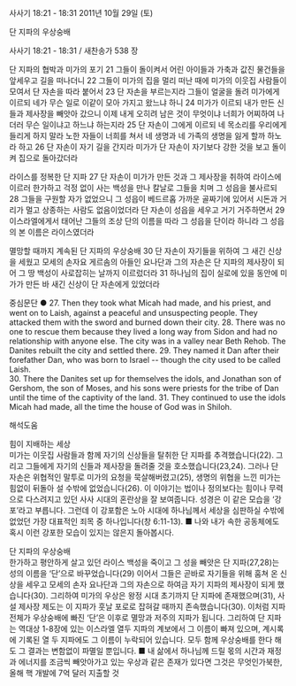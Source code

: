 사사기 18:21 - 18:31 
2011년 10월 29일 (토)

단 지파의 우상숭배



사사기 18:21 - 18:31 / 새찬송가 538 장


단 지파의 협박과 미가의 포기
21 그들이 돌이켜서 어린 아이들과 가축과 값진 물건들을 앞세우고 길을 떠나더니 22 그들이 미가의 집을 멀리 떠난 때에 미가의 이웃집 사람들이 모여서 단 자손을 따라 붙어서 23 단 자손을 부르는지라 그들이 얼굴을 돌려 미가에게 이르되 네가 무슨 일로 이같이 모아 가지고 왔느냐 하니 24 미가가 이르되 내가 만든 신들과 제사장을 빼앗아 갔으니 이제 내게 오히려 남은 것이 무엇이냐 너희가 어찌하여 나더러 무슨 일이냐고 하느냐 하는지라 25 단 자손이 그에게 이르되 네 목소리를 우리에게 들리게 하지 말라 노한 자들이 너희를 쳐서 네 생명과 네 가족의 생명을 잃게 할까 하노라 하고 26 단 자손이 자기 길을 간지라 미가가 단 자손이 자기보다 강한 것을 보고 돌이켜 집으로 돌아갔더라

라이스를 정복한 단 지파
27 단 자손이 미가가 만든 것과 그 제사장을 취하여 라이스에 이르러 한가하고 걱정 없이 사는 백성을 만나 칼날로 그들을 치며 그 성읍을 불사르되 28 그들을 구원할 자가 없었으니 그 성읍이 베드르홉 가까운 골짜기에 있어서 시돈과 거리가 멀고 상종하는 사람도 없음이었더라 단 자손이 성읍을 세우고 거기 거주하면서 29 이스라엘에게서 태어난 그들의 조상 단의 이름을 따라 그 성읍을 단이라 하니라 그 성읍의 본 이름은 라이스였더라

멸망할 때까지 계속된 단 지파의 우상숭배
30 단 자손이 자기들을 위하여 그 새긴 신상을 세웠고 모세의 손자요 게르솜의 아들인 요나단과 그의 자손은 단 지파의 제사장이 되어 그 땅 백성이 사로잡히는 날까지 이르렀더라  31 하나님의 집이 실로에 있을 동안에 미가가 만든 바 새긴 신상이 단 자손에게 있었더라

중심문단 ● 27. Then they took what Micah had made, and his priest, and went on to Laish, against a peaceful and unsuspecting people. They attacked them with the sword and burned down their city.  28. There was no one to rescue them because they lived a long way from Sidon and had no relationship with anyone else. The city was in a valley near Beth Rehob. The Danites rebuilt the city and settled there. 29. They named it Dan after their forefather Dan, who was born to Israel -- though the city used to be called Laish.  
30. There the Danites set up for themselves the idols, and Jonathan son of Gershom, the son of Moses, and his sons were priests for the tribe of Dan until the time of the captivity of the land.  31. They continued to use the idols Micah had made, all the time the house of God was in Shiloh.

해석도움





힘이 지배하는 세상  
미가는 이웃집 사람들과 함께 자기의 신상들을 탈취한 단 지파를 추격했습니다(22). 그리고 그들에게 자기의 신들과 제사장을 돌려줄 것을 호소했습니다(23,24). 그러나 단 자손은 위협적인 말투로 미가의 요청을 묵살해버렸고(25), 생명의 위협을 느낀 미가는 힘없이 뒤돌아 설 수밖에 없었습니다(26). 이 이야기는 법이나 정의보다는 힘이나 무력으로 다스려지고 있던 사사 시대의 혼란상을 잘 보여줍니다. 성경은 이 같은 모습을 ‘강포’라고 부릅니다. 그런데 이 강포함은 노아 시대에 하나님께서 세상을 심판하실 수밖에 없었던 가장 대표적인 죄목 중 하나입니다(창 6:11-13).
■ 나와 내가 속한 공동체에도 혹시 이런 강포한 모습이 있지는 않은지 돌아봅시다.

단 지파의 우상숭배  
한가하고 평안하게 살고 있던 라이스 백성을 죽이고 그 성을 빼앗은 단 지파(27,28)는 성의 이름을 ‘단’으로 바꾸었습니다(29) 이어서 그들은 곧바로 자기들을 위해 훔쳐 온 신상을 세우고 모세의 손자 요나단과 그의 자손으로 하여금 자기 지파의 제사장이 되게 했습니다(30). 그리하여 미가의 우상은 왕정 시대 초기까지 단 지파에 존재했으며(31), 사설 제사장 제도는 이 지파가 훗날 포로로 잡혀갈 때까지 존속했습니다(30). 이처럼 지파 전체가 우상숭배에 빠진 ‘단’은 이후로 멸망과 저주의 지파가 됩니다. 그리하여 단 지파는 역대상 1-8장에 있는 이스라엘 열두 지파의 계보에서 그 이름이 빠져 있으며, 계시록에 기록된 열 두 지파에도 그 이름이 누락되어 있습니다. 모두 함께 우상숭배를 한다 해도 그 결과는 변함없이 파멸일 뿐입니다.
■ 내 삶에서 하나님께 드릴 몫의 시간과 재정과 에너지를 조금씩 빼앗아가고 있는 우상과 같은 존재가 있다면 그것은 무엇인가북한, 올해 핵 개발에 7억 달러 
지출할 것